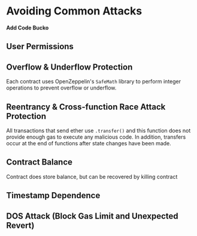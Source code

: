 # Avoiding Common Attacks

**Add Code Bucko**

## User Permissions

## Overflow & Underflow Protection
Each contract uses OpenZeppelin's `SafeMath` library to perform integer operations to prevent overflow or underflow.

## Reentrancy & Cross-function Race Attack Protection
All transactions that send ether use `.transfer()` and this function does not provide enough gas to execute any malicious code. In addition, transfers occur at the end of functions after state changes have been made.

## Contract Balance
Contract does store balance, but can be recovered by killing contract 

## Timestamp Dependence

## DOS Attack (Block Gas Limit and Unexpected Revert)